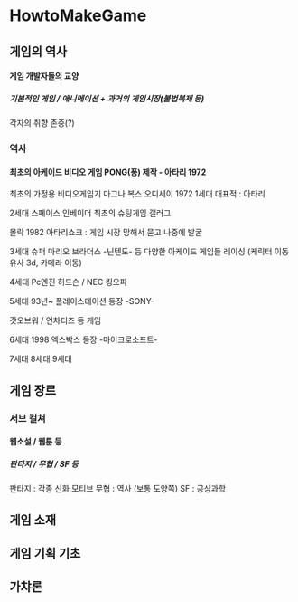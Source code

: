 # HowtoMakeGame

## 게임의 역사

#### 게임 개발자들의 교양
##### 기본적인 게임 / 애니메이션 +  과거의 게임시장(불법복제 등)
   
각자의 취향 존중(?)

### 역사
#### 최초의 아케이드 비디오 게임   PONG(퐁) 제작 - 아타리  1972
   
최초의 가정용 비디오게임기   마그나 복스 오디세이  1972
1세대
대표적 : 아타리

2세대
스페이스 인베이더  최초의 슈팅게임
갤러그

몰락 1982
아타리쇼크 : 게임 시장 망해서  묻고 나중에 발굴


3세대
슈퍼 마리오 브라더스  -닌텐도- 등  다양한 아케이드 게임들
레이싱 (케릭터 이동  유사 3d,  카메라 이동)

4세대
Pc엔진   허드슨 / NEC
킹오파 

5세대  93년~
플레이스테이션 등장 -SONY-

갓오브워 /  언차티즈 등 게임

6세대 1998
엑스박스 등장 -마이크로소프트-


7세대
8세대
9세대


## 게임 장르

### 서브 컬쳐
#### 웹소설 / 웹툰 등
   
##### 판타지 / 무협 / SF 등

판타지 : 각종 신화 모티브
무협 : 역사 (보통 도양쪽)
SF : 공상과학


## 게임 소재

## 게임 기획 기초

## 가챠론
